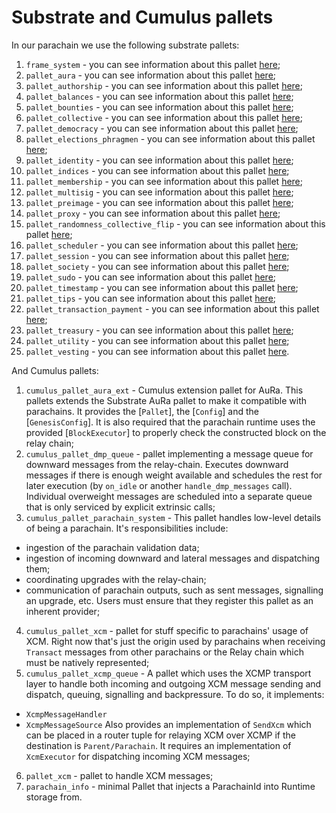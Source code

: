 # Substrate and Cumulus pallets
In our parachain we use the following substrate pallets:
1. `frame_system` - you can see information about this pallet [here](https://docs.rs/frame-system/9.0.0/frame_system/);
2. `pallet_aura` - you can see information about this pallet [here](https://docs.rs/pallet-aura/9.0.0/pallet_aura/);
3. `pallet_authorship` - you can see information about this pallet [here](https://docs.rs/pallet-authorship/9.0.0/pallet_authorship/);
4. `pallet_balances` - you can see information about this pallet [here](https://docs.rs/pallet-balances/9.0.0/pallet_balances/);
5. `pallet_bounties` - you can see information about this pallet [here](https://docs.rs/pallet-bounties/9.0.0/pallet_bounties/);
6. `pallet_collective` - you can see information about this pallet [here](https://docs.rs/pallet-collective/9.0.0/pallet_collective/);
7. `pallet_democracy` - you can see information about this pallet [here](https://docs.rs/pallet-democracy/9.0.0/pallet_democracy/);
8. `pallet_elections_phragmen` - you can see information about this pallet [here](https://docs.rs/pallet-elections-phragmen/10.0.0/pallet_elections_phragmen/);
9. `pallet_identity` - you can see information about this pallet [here](https://docs.rs/pallet-identity/9.0.0/pallet_identity/);
10. `pallet_indices` - you can see information about this pallet [here](https://docs.rs/pallet-indices/9.0.0/pallet_indices/);
11. `pallet_membership` - you can see information about this pallet [here](https://docs.rs/pallet-membership/9.0.0/pallet_membership/);
12. `pallet_multisig` - you can see information about this pallet [here](https://docs.rs/pallet-multisig/9.0.0/pallet_multisig/);
13. `pallet_preimage` - you can see information about this pallet [here](https://docs.rs/pallet-preimage/9.0.0/pallet_preimage/);
14. `pallet_proxy` - you can see information about this pallet [here](https://docs.rs/pallet-proxy/9.0.0/pallet_proxy/);
15. `pallet_randomness_collective_flip` - you can see information about this pallet [here](https://docs.rs/pallet-randomness-collective-flip/9.0.0/pallet_randomness_collective_flip/);
16. `pallet_scheduler` - you can see information about this pallet [here](https://docs.rs/pallet-scheduler/10.0.0/pallet_scheduler/);
17. `pallet_session` - you can see information about this pallet [here](https://docs.rs/pallet-session/10.0.0/pallet_session/);
18. `pallet_society` - you can see information about this pallet [here](https://docs.rs/pallet-society/9.0.0/pallet_society/);
19. `pallet_sudo` - you can see information about this pallet [here](https://docs.rs/pallet-sudo/9.0.0/pallet_sudo/);
20. `pallet_timestamp` - you can see information about this pallet [here](https://docs.rs/pallet-timestamp/9.0.0/pallet_timestamp/);
21. `pallet_tips` - you can see information about this pallet [here](https://docs.rs/pallet-tips/9.0.0/pallet_tips/);
22. `pallet_transaction_payment` - you can see information about this pallet [here](https://docs.rs/pallet-transaction-payment/9.0.0/pallet_transaction_payment/);
23. `pallet_treasury` - you can see information about this pallet [here](https://docs.rs/pallet-treasury/9.0.0/pallet_treasury/);
24. `pallet_utility` - you can see information about this pallet [here](https://docs.rs/pallet-utility/9.0.0/pallet_utility/);
25. `pallet_vesting` - you can see information about this pallet [here](https://docs.rs/pallet-vesting/9.0.0/pallet_vesting/).

And Cumulus pallets:
1. `cumulus_pallet_aura_ext` - Cumulus extension pallet for AuRa. This pallets extends the Substrate AuRa pallet to make it compatible with parachains. It provides the [`Pallet`], the [`Config`] and the [`GenesisConfig`]. It is also required that the parachain runtime uses the provided [`BlockExecutor`] to properly check the constructed block on the relay chain;
2. `cumulus_pallet_dmp_queue` - pallet implementing a message queue for downward messages from the relay-chain. Executes downward messages if there is enough weight available and schedules the rest for later execution (by `on_idle` or another `handle_dmp_messages` call). Individual overweight messages are scheduled into a separate queue that is only serviced by explicit extrinsic calls;
3. `cumulus_pallet_parachain_system` - This pallet handles low-level details of being a parachain. It's responsibilities include:
- ingestion of the parachain validation data;
- ingestion of incoming downward and lateral messages and dispatching them;
- coordinating upgrades with the relay-chain;
- communication of parachain outputs, such as sent messages, signalling an upgrade, etc.
Users must ensure that they register this pallet as an inherent provider;
4. `cumulus_pallet_xcm` - pallet for stuff specific to parachains' usage of XCM. Right now that's just the origin used by parachains when receiving `Transact` messages from other parachains or the Relay chain which must be natively represented;
5. `cumulus_pallet_xcmp_queue` - A pallet which uses the XCMP transport layer to handle both incoming and outgoing XCM message sending and dispatch, queuing, signalling and backpressure. To do so, it implements:
* `XcmpMessageHandler`
* `XcmpMessageSource`
Also provides an implementation of `SendXcm` which can be placed in a router tuple for relaying XCM over XCMP if the destination is `Parent/Parachain`. It requires an implementation of `XcmExecutor` for dispatching incoming XCM messages;
6. `pallet_xcm` - pallet to handle XCM messages;
7. `parachain_info` - minimal Pallet that injects a ParachainId into Runtime storage from.